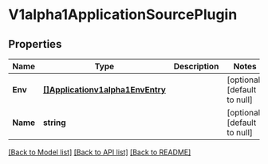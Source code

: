 # V1alpha1ApplicationSourcePlugin

## Properties
Name | Type | Description | Notes
------------ | ------------- | ------------- | -------------
**Env** | [**[]Applicationv1alpha1EnvEntry**](applicationv1alpha1EnvEntry.md) |  | [optional] [default to null]
**Name** | **string** |  | [optional] [default to null]

[[Back to Model list]](../README.md#documentation-for-models) [[Back to API list]](../README.md#documentation-for-api-endpoints) [[Back to README]](../README.md)


